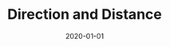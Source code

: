 ---
title: Direction and Distance
date: 2020-01-01
tags:
  - Notes 
  - SSC Exam
excludeSearch: false
---